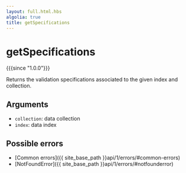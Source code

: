 ```yaml
---
layout: full.html.hbs
algolia: true
title: getSpecifications
---
```



# getSpecifications

{{{since "1.0.0"}}}

Returns the validation specifications associated to the given index and collection.


## Arguments

* `collection`: data collection
* `index`: data index


## Possible errors

- [Common errors]({{ site_base_path }}api/1/errors/#common-errors)
- [NotFoundError]({{ site_base_path }}api/1/errors/#notfounderror)
